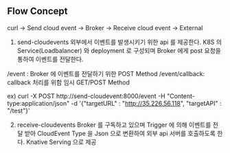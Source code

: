 ## Flow Concept

curl -> Send cloud event -> Broker -> Receive cloud event -> External

1. send-cloudevents
외부에서 이벤트를 발생시키기 위한 api 를 제공한다.
K8S 의 Service(Loadbalancer) 와 deployment 로 구성되며 Broker 에게 post 요청을 통하여 이벤트를 전달한다.

/event : Broker 에 이벤트를 전달하기 위한 POST Method
/event/callback: callback 처리를 위함 임시 GET/POST Method

ex) 
curl -X POST http://send-cloudevent:8000/event -H "Content-type:application/json" -d '{"targetURL" : "http://35.226.56.118", "targetAPI" : "/test"}'


2. receive-cloudevents
Broker 를 구독하고 있으며 Trigger 에 의해 이벤트를 전달 받아 CloudEvent Type 을 Json 으로 변환하여
외부 api 서버를 호출하도록 한다. Knative Serving 으로 제공
